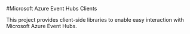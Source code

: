 ﻿#Microsoft Azure Event Hubs Clients

This project provides client-side libraries to enable easy interaction with Microsoft Azure Event Hubs.


